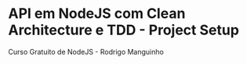 # API em NodeJS com Clean Architecture e TDD - Project Setup
Curso Gratuito de NodeJS - Rodrigo Manguinho
